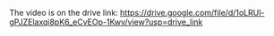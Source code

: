 The video is on the drive link: https://drive.google.com/file/d/1oLRUl-gPJZElaxqi8pK6_eCvEOp-1Kwv/view?usp=drive_link
